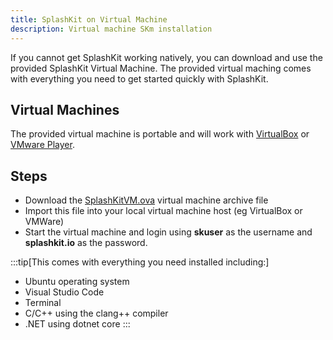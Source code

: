```yaml
---
title: SplashKit on Virtual Machine
description: Virtual machine SKm installation
---
```


If you cannot get SplashKit working natively, you can download and use the provided SplashKit Virtual Machine. The provided virtual maching comes with everything you need to get started quickly with SplashKit.
## Virtual Machines
The provided virtual machine is portable and will work with [VirtualBox](https://www.virtualbox.org) or [VMware Player](https://www.vmware.com/products/workstation-player.html).

## Steps
- Download the [SplashKitVM.ova](https://cloudstor.aarnet.edu.au/plus/s/FoPe0AXgbw1Dib9) virtual machine archive file
- Import this file into your local virtual machine host (eg VirtualBox or VMWare)
- Start the virtual machine and login using **skuser** as the username and **splashkit.io** as the password.

:::tip[This comes with everything you need installed including:]

- Ubuntu operating system
- Visual Studio Code
- Terminal
- C/C++ using the clang++ compiler
- .NET using dotnet core
:::